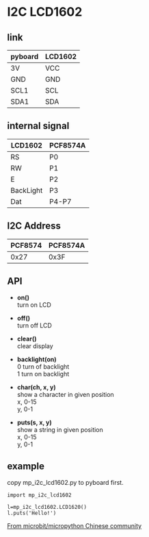 # I2C LCD1602


## link

| pyboard | LCD1602 |
|--|--|
| 3V | VCC |
| GND | GND |
| SCL1 | SCL |
| SDA1 | SDA |


## internal signal

|LCD1602  | PCF8574A |
|--|--|
|RS  |P0  |
|RW  |P1  |
|E  |P2  |
|BackLight  |P3  |
|Dat  |P4-P7  |

## I2C Address

| PCF8574 | PCF8574A |
|--|--|
| 0x27 | 0x3F |


## API

* **on()**  
turn on LCD  

* **off()**  
turn off LCD

* **clear()**  
clear display

* **backlight(on)**  
0 turn of backlight  
1 turn on backlight

* **char(ch, x, y)**  
show a character in given position  
x, 0-15  
y, 0-1

* **puts(s, x, y)**  
show a string in given position  
x, 0-15  
y, 0-1


## example

copy mp_i2c_lcd1602.py to pyboard first.

```
import mp_i2c_lcd1602

l=mp_i2c_lcd1602.LCD1620()
l.puts('Hello!')
```

[From microbit/micropython Chinese community](www.micropython.org.cn)
